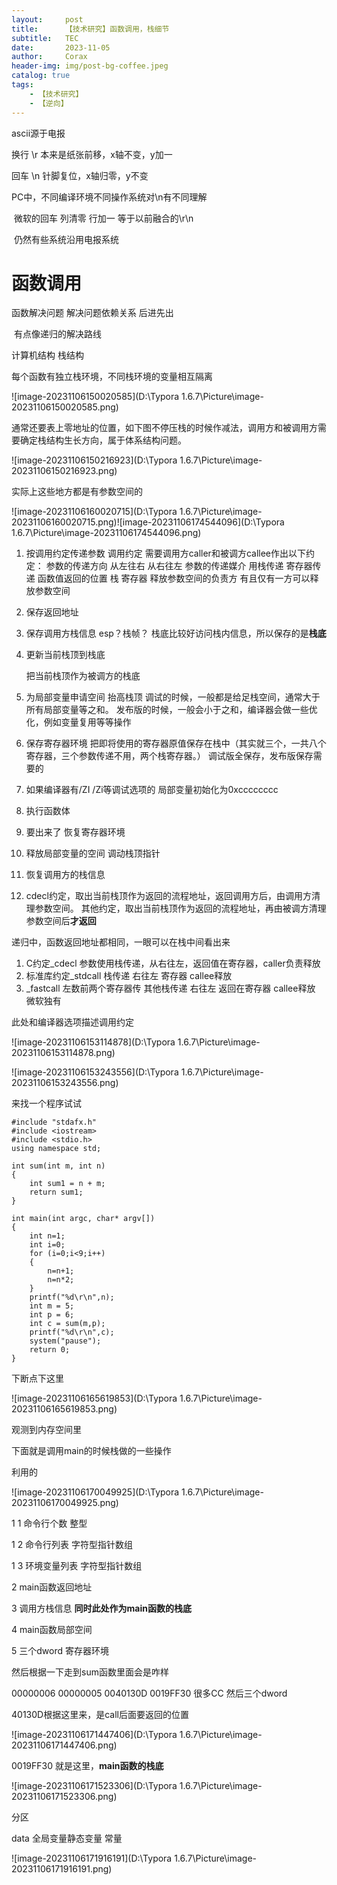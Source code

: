 ```yaml
---
layout:     post
title:      【技术研究】函数调用，栈细节
subtitle:   TEC
date:       2023-11-05
author:     Corax
header-img: img/post-bg-coffee.jpeg
catalog: true
tags:
    - 【技术研究】
    - 【逆向】
---
```


ascii源于电报

换行 \r 本来是纸张前移，x轴不变，y加一

回车 \n 针脚复位，x轴归零，y不变



PC中，不同编译环境不同操作系统对\n有不同理解

​	微软的回车 列清零 行加一 等于以前融合的\r\n

​	仍然有些系统沿用电报系统

# 函数调用

函数解决问题 解决问题依赖关系 后进先出

​	有点像递归的解决路线

计算机结构 栈结构

每个函数有独立栈环境，不同栈环境的变量相互隔离

![image-20231106150020585](D:\Typora 1.6.7\Picture\image-20231106150020585.png)

通常还要表上零地址的位置，如下图不停压栈的时候作减法，调用方和被调用方需要确定栈结构生长方向，属于体系结构问题。

![image-20231106150216923](D:\Typora 1.6.7\Picture\image-20231106150216923.png)

实际上这些地方都是有参数空间的

![image-20231106160020715](D:\Typora 1.6.7\Picture\image-20231106160020715.png)![image-20231106174544096](D:\Typora 1.6.7\Picture\image-20231106174544096.png)

1. 按调用约定传递参数
	调用约定 需要调用方caller和被调方callee作出以下约定：
		参数的传递方向 从左往右 从右往左
		参数的传递媒介 用栈传递 寄存器传递
		函数值返回的位置 栈 寄存器
		释放参数空间的负责方 有且仅有一方可以释放参数空间

2. 保存返回地址

3. 保存调用方栈信息 esp？栈帧？
	栈底比较好访问栈内信息，所以保存的是**栈底**

4. 更新当前栈顶到栈底 

	把当前栈顶作为被调方的栈底

5. 为局部变量申请空间
	抬高栈顶
	调试的时候，一般都是给足栈空间，通常大于所有局部变量等之和。
	发布版的时候，一般会小于之和，编译器会做一些优化，例如变量复用等等操作

6. 保存寄存器环境 
	把即将使用的寄存器原值保存在栈中（其实就三个，一共八个寄存器，三个参数传递不用，两个栈寄存器。）
	调试版全保存，发布版保存需要的

7. 如果编译器有/ZI /Zi等调试选项的 局部变量初始化为0xcccccccc

	

8. 执行函数体  

	

9. 要出来了 恢复寄存器环境

10. 释放局部变量的空间
	调动栈顶指针

11. 恢复调用方的栈信息

12. cdecl约定，取出当前栈顶作为返回的流程地址，返回调用方后，由调用方清理参数空间。
	其他约定，取出当前栈顶作为返回的流程地址，再由被调方清理参数空间后**才返回**



递归中，函数返回地址都相同，一眼可以在栈中间看出来

1. C约定_cdecl  参数使用栈传递，从右往左，返回值在寄存器，caller负责释放
2. 标准库约定_stdcall 栈传递 右往左 寄存器 callee释放
3. _fastcall 左数前两个寄存器传 其他栈传递 右往左 返回在寄存器 callee释放 微软独有

此处和编译器选项描述调用约定

![image-20231106153114878](D:\Typora 1.6.7\Picture\image-20231106153114878.png)

![image-20231106153243556](D:\Typora 1.6.7\Picture\image-20231106153243556.png)

 

来找一个程序试试

```
#include "stdafx.h"
#include <iostream>
#include <stdio.h>
using namespace std;

int sum(int m, int n)
{
    int sum1 = n + m;
    return sum1;
}

int main(int argc, char* argv[])
{
	int n=1;
    int i=0;
    for (i=0;i<9;i++)
    {
        n=n+1;
        n=n*2;
    }
    printf("%d\r\n",n);
    int m = 5;
    int p = 6;
    int c = sum(m,p);
    printf("%d\r\n",c);
    system("pause");
	return 0;
}
```

下断点下这里

![image-20231106165619853](D:\Typora 1.6.7\Picture\image-20231106165619853.png)

观测到内存空间里

下面就是调用main的时候栈做的一些操作

利用的

![image-20231106170049925](D:\Typora 1.6.7\Picture\image-20231106170049925.png)

1 1 命令行个数 整型

1 2 命令行列表 字符型指针数组

1 3 环境变量列表 字符型指针数组

2 main函数返回地址

3 调用方栈信息 **同时此处作为main函数的栈底**

4 main函数局部空间

5 三个dword 寄存器环境



然后根据一下走到sum函数里面会是咋样

00000006 00000005 0040130D 0019FF30 很多CC 然后三个dword

40130D根据这里来，是call后面要返回的位置

![image-20231106171447406](D:\Typora 1.6.7\Picture\image-20231106171447406.png)

0019FF30 就是这里，**main函数的栈底**

![image-20231106171523306](D:\Typora 1.6.7\Picture\image-20231106171523306.png)





分区

data 全局变量静态变量 常量

![image-20231106171916191](D:\Typora 1.6.7\Picture\image-20231106171916191.png)



